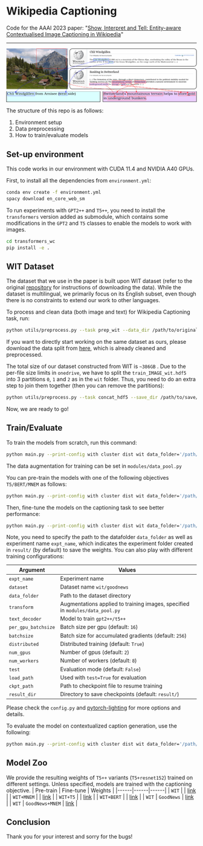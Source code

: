 # Wikipedia Captioning

Code for the AAAI 2023 paper: "[Show, Interpret and Tell: Entity-aware Contextualised Image Captioning in Wikipedia](https://arxiv.org/abs/2209.10474)"

---
<p align="center">
  <img align="middle" src="./assets/teaser.png" alt="Wikipedia Captioning"/>
</p>

The structure of this repo is as follows:

1. Environment setup 
2. Data preprocessing 
3. How to train/evaluate models

## Set-up environment
This code works in our environment with CUDA 11.4 and NVIDIA A40 GPUs.

First, to install all the dependencies from `environment.yml`:

```bash
conda env create -f environment.yml
spacy download en_core_web_sm
```

To run experiments with `GPT2++` and `T5++`, you need to install the `transformers` version added as submodule, which contains some modifications in the `GPT2` and `T5` classes to enable the models to work with images.
```bash
cd transformers_wc
pip install -e .
```

## WIT Dataset
The dataset that we use in the paper is built upon WIT dataset (refer to the original [repository](https://github.com/google-research-datasets/wit) for instructions of downloading the data). While the dataset is multilingual, we primarily focus on its English subset, even though there is no constraints to extend our work to other languages.

To process and clean data (both image and text) for Wikipedia Captioning task, run:
```bash
python utils/preprocess.py --task prep_wit --data_dir /path/to/original/data/ --save_dir /path/to/save/data/
```
If you want to directly start working on the same dataset as ours, please download the data split from [here](https://cvcuab-my.sharepoint.com/:f:/g/personal/knguyen_cvc_uab_cat/Er_nNnUqoidBk2ETpLO0AI0BVYYC6vAx3xO8fnAL6-LtrA?e=pqxpAy), which is already cleaned and preprocessed.

The total size of our dataset constructed from WIT is `~386GB` . Due to the per-file size limits in `onedrive`, we have to split the `train_IMAGE_wit.hdf5` into 3 partitions `0`, `1` and `2` as in the `wit` folder. Thus, you need to do an extra step to join them together (then you can remove the partitions):
```bash
python utils/preprocess.py --task concat_hdf5 --save_dir /path/to/save/data/
```
Now, we are ready to go!

## Train/Evaluate

To train the models from scratch, run this command:
```bash
python main.py --print-config with cluster dist wit data_folder='/path/to/the/data' t5pp expt_name="t5pp_wit"
```
The data augmentation for training can be set in `modules/data_pool.py`

You can pre-train the models with one of the following objectives `T5/BERT/MNEM` as follows:
```bash
python main.py --print-config with cluster dist wit data_folder='/path/to/the/data' t5pp pt_objective='MNEM/T5/BERT'  expt_name="t5pp_pt_mnem_wit"
```
Then, fine-tune the models on the captioning task to see better performance:
```bash
python main.py --print-config with cluster dist wit data_folder='/path/to/the/data' t5pp load_path='/path/to/pretrained/weights' expt_name="t5pp_pt_mnem_wit_ft_goodnews"
```

Note, you need to specify the path to the datafolder `data_folder` as well as experiment name `expt_name`, which indicates the experiment folder created in `result/` (by default) to save the weights. You can also play with different training configurations:

| Argument | Values |
|------|------|
| `expt_name` | Experiment name |
| `dataset` | Dataset name `wit/goodnews` |
| `data_folder` | Path to the dataset directory |
| `transform` | Augmentations applied to training images, specified in `modules/data_pool.py` |
| `text_decoder` | Model to train `gpt2++/t5++` |
| `per_gpu_batchsize` | Batch size per gpu (default: `16`) |
| `batchsize` | Batch size for accumulated gradients (default: `256`) |
| `distributed` | Distributed training (default: `True`) |
| `num_gpus` | Number of gpus (default: `2`) |
| `num_workers` | Number of workers (default: `8`) |
| `test` | Evaluation mode (default: `False`) |
| `load_path` | Used with `test=True` for evaluation |
| `ckpt_path` | Path to checkpoint file to resume training |
| `result_dir` | Directory to save checkpoints (default: `result/`)|

Please check the `config.py` and [pytorch-lighting](https://pytorch-lightning.readthedocs.io/en/1.5.10/common/trainer.html#trainer-flags) for more options and details. 

To evaluate the model on contextualized caption generation, use the following:
```bash
python main.py --print-config with cluster dist wit data_folder='/path/to/the/data' t5pp caption_eval expt_name="t5pp_pt_mnem_wit_ft_goodnews_eval" load_path="/path/to/model/weights"
```

## Model Zoo
We provide the resulting weights of `T5++` variants (`T5+resnet152`) trained on different settings. Unless specified, models are trained with the captioning objective.
| Pre-train | Fine-tune | Weights |
|------|------|------|
| `WIT` |  | [link](https://cvcuab-my.sharepoint.com/:f:/g/personal/knguyen_cvc_uab_cat/EtULUlYp8vZHve-7r7HvyLsBZv88xPAGV_cNTIYpGuJyJw?e=dcuaQS) |
| `WIT+MNEM` |  | [link]() |
| `WIT+T5` |  | [link]() |
| `WIT+BERT` |  | [link]() |
| `WIT` | `GoodNews` | [link]() |
| `WIT` | `GoodNews+MNEM` | [link]() |

## Conclusion
Thank you for your interest and sorry for the bugs!
